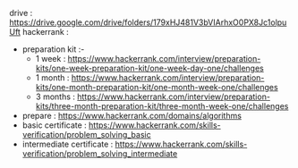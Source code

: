 drive : https://drive.google.com/drive/folders/179xHJ481V3bVIArhxO0PX8Jc1olpuUft
hackerrank :
* preparation kit :-
  * 1 week : https://www.hackerrank.com/interview/preparation-kits/one-week-preparation-kit/one-week-day-one/challenges
  * 1 month : https://www.hackerrank.com/interview/preparation-kits/one-month-preparation-kit/one-month-week-one/challenges
  * 3 months : https://www.hackerrank.com/interview/preparation-kits/three-month-preparation-kit/three-month-week-one/challenges
* prepare : https://www.hackerrank.com/domains/algorithms
* basic certificate : https://www.hackerrank.com/skills-verification/problem_solving_basic
* intermediate certificate : https://www.hackerrank.com/skills-verification/problem_solving_intermediate
